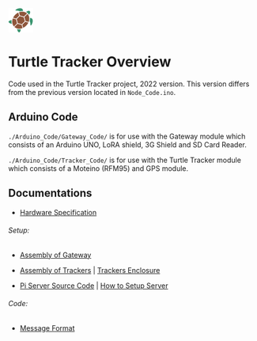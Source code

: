 ![turtle](./Docs/images/turtle-title.png)

# Turtle Tracker Overview

Code used in the Turtle Tracker project, 2022 version. This version differs from the previous version located in `Node_Code.ino`.

## Arduino Code

`./Arduino_Code/Gateway_Code/` is for use with the Gateway module which consists of an Arduino UNO, LoRA shield, 3G Shield and SD Card Reader.

`./Arduino_Code/Tracker_Code/` is for use with the Turtle Tracker module which consists of a Moteino (RFM95) and GPS module.

## Documentations

 - [Hardware Specification](./Docs/Specification.md)

###### Setup:

 - [Assembly of Gateway](./Docs/Assembly_of_Gateway.md)

 - [Assembly of Trackers](./Docs/Assembly_of_Trackers.md) | [Trackers Enclosure](./Docs/3D_Printed_Enclosure/README.md)

 - [Pi Server Source Code](./turtle-tracker-webserver) | [How to Setup Server](/Documentation/Water_Sensor_Server/Server_Instructions.md)

###### Code:

 - [Message Format](./Docs/message_format_turtle_tracker.xlsx)
